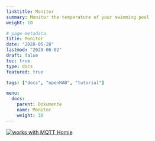 ```yaml
---
linktitle: Monitor
summary: Monitor the temperature of your swimming pool
weight: 10

# page metadata.
title: Monitor
date: "2020-05-28"
lastmod: "2020-06-02"
draft: false
toc: true
type: docs
featured: true

tags: ["docs", "openHAB", "tutorial"]

menu:
  docs:
    parent: Dokumente
    name: Monitor
    weight: 30
---
```




[![works with MQTT Homie](https://homieiot.github.io/img/works-with-homie.svg "works with MQTT Homie")](https://homieiot.github.io/)
